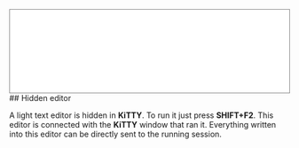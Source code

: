 <div style="text-align: center;"><iframe src="gad.html" frameborder="0" scrolling="no" style="border: 1px solid gray; padding: 0; overflow:hidden; scrolling: no; top:0; left: 0; width: 100%;" onload="this.style.height=(this.contentWindow.document.body.scrollHeight+5)+'px';"></iframe></div>
## Hidden editor

A light text editor is hidden in **KiTTY**. To run it just press **SHIFT+F2**. This editor is connected with the **KiTTY** window that ran it. Everything written into this editor can be directly sent to the running session.
